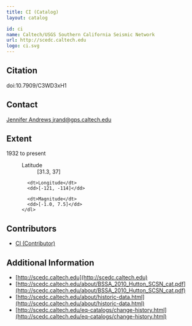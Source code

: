 ```yaml
---
title: CI (Catalog)
layout: catalog

id: ci
name: Caltech/USGS Southern California Seismic Network
url: http://scedc.caltech.edu
logo: ci.svg
---
```



## Citation
doi:10.7909/C3WD3xH1


## Contact
[Jennifer Andrews <jrand@gps.caltech.edu>](mailto:jrand@gps.caltech.edu)


## Extent

<dl>
  <dt>1932 to present</dt>
  <dd>
    <dl>
      <dt>Latitude</dt>
      <dd>[31.3, 37]</dd>

      <dt>Longitude</dt>
      <dd>[-121, -114]</dd>

      <dt>Magnitude</dt>
      <dd>[-1.0, 7.5]</dd>
    </dl>
  </dd>
</dl>


## Contributors
- [CI (Contributor)](../contributors/ci.html)


## Additional Information

- [http://scedc.caltech.edu](http://scedc.caltech.edu)
- [http://scedc.caltech.edu/about/BSSA_2010_Hutton_SCSN_cat.pdf](http://scedc.caltech.edu/about/BSSA_2010_Hutton_SCSN_cat.pdf)
- [http://scedc.caltech.edu/about/historic-data.html](http://scedc.caltech.edu/about/historic-data.html)
- [http://scedc.caltech.edu/eq-catalogs/change-history.html](http://scedc.caltech.edu/eq-catalogs/change-history.html)
